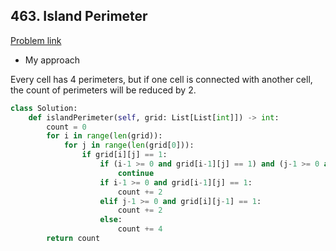 ## 463. Island Perimeter

[Problem link](https://leetcode.com/problems/island-perimeter/)

- My approach

Every cell has 4 perimeters, but if one cell is connected with another cell, the count of perimeters will be reduced by 2.

```python
class Solution:
    def islandPerimeter(self, grid: List[List[int]]) -> int:
        count = 0
        for i in range(len(grid)):
            for j in range(len(grid[0])):
                if grid[i][j] == 1:
                    if (i-1 >= 0 and grid[i-1][j] == 1) and (j-1 >= 0 and grid[i][j-1] == 1):
                        continue
                    if i-1 >= 0 and grid[i-1][j] == 1:
                        count += 2
                    elif j-1 >= 0 and grid[i][j-1] == 1:
                        count += 2
                    else:
                        count += 4
        return count
```
